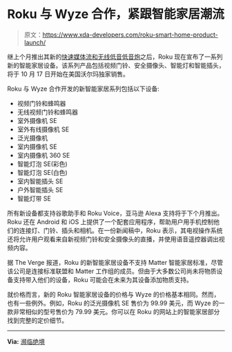 # Roku 与 Wyze 合作，紧跟智能家居潮流

> 原文：<https://www.xda-developers.com/roku-smart-home-product-launch/>

继上个月推出其新的[快速媒体流和无线低音低音炮](https://www.xda-developers.com/roku-debuts-its-new-express-media-streamer-and-wireless-bass-subwoofer/)之后，Roku 现在宣布了一系列新的智能家居设备。该系列产品包括视频门铃、安全摄像头、智能灯和智能插头，将于 10 月 17 日开始在美国沃尔玛独家销售。

Roku 与 Wyze 合作开发的新智能家居系列包括以下设备:

*   视频门铃和蜂鸣器
*   无线视频门铃和蜂鸣器
*   室外摄像机 SE
*   室外有线摄像机 SE
*   泛光摄像机
*   室内摄像机 SE
*   室内摄像机 360 SE
*   智能灯泡 SE(彩色)
*   智能灯泡 SE(白色)
*   室内智能插头 SE
*   户外智能插头 SE
*   智能灯带 SE

所有新设备都支持谷歌助手和 Roku Voice，亚马逊 Alexa 支持将于下个月推出。Roku 还在 Android 和 iOS 上提供了一个配套应用程序，帮助用户用手机控制他们的连接灯、门铃、插头和相机。在一份新闻稿中，Roku 表示，其电视操作系统还将允许用户观看来自新视频门铃和安全摄像头的直播，并使用语音遥控器调出视频内容。

据 The Verge 报道，Roku 的新智能家居设备不支持 Matter 智能家居标准，尽管该公司是连接标准联盟和 Matter 工作组的成员。但由于大多数公司尚未将物质设备支持带入他们的设备，Roku 可能会在未来为其设备添加物质支持。

就价格而言，新的 Roku 智能家居设备的价格与 Wyze 的价格基本相同。然而，也有一些例外。例如，Roku 的泛光摄像机 SE 售价为 99.99 美元，而 Wyze 的一款非常相似的型号售价为 79.99 美元。你可以在 Roku 的网站上的智能家居部分找到完整的定价细节。

* * *

**Via:** [濒临绝境](https://www.theverge.com/2022/10/12/23398182/roku-smart-home-devices-cameras-video-doorbell-light-bulbs-strips)